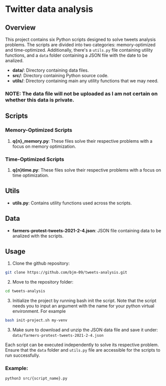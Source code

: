 # Twitter data analysis


## Overview

This project contains six Python scripts designed to solve tweets analysis problems. The scripts are divided into two categories: memory-optimized and time-optimized. Additionally, there's a `utils.py` file containing utility functions, and a `data` folder containing a JSON file with the date to be analized.

- **data/**: Directory containing data files.
- **src/**: Directory containing Python source code.
- **utils/**: Directory containing main any utility functions that we may need.

### NOTE: The data file will not be uploaded as I am not certain on whether this data is private.

## Scripts

### Memory-Optimized Scripts

1. **q{n}_memory.py**: These files solve their respective problems with a focus on memory optimization.

### Time-Optimized Scripts

1. **q{n}time.py**: These files solve their respective problems with a focus on time optimization.

## Utils

- **utils.py**: Contains utility functions used across the scripts.

## Data

- **farmers-protest-tweets-2021-2-4.json**: JSON file containing data to be analized with the scripts.

## Usage

1. Clone the github repository:
```bash
git clone https://github.com/bjm-09/tweets-analysis.git
```

2. Move to the repository folder:
```bash
cd tweets-analysis
```

3. Initialize the project by running bash init the script. Note that the script needs you to input an argument with the name for your python virtual environment. For example
```bash
bash init-project.sh my-venv
```

3. Make sure to download and unzip the JSON data file and save it under:
`data/farmers-protest-tweets-2021-2-4.json`

Each script can be executed independently to solve its respective problem. Ensure that the `data` folder and `utils.py` file are accessible for the scripts to run successfully.

### Example:

```bash
python3 src/{script_name}.py
```